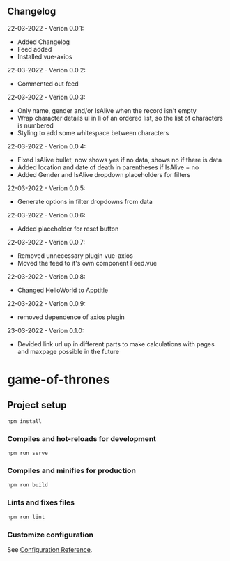 Changelog
---------

22-03-2022 - Verion 0.0.1:
- Added Changelog 
- Feed added
- Installed vue-axios

22-03-2022 - Verion 0.0.2:
- Commented out feed

22-03-2022 - Verion 0.0.3:
- Only name, gender and/or IsAlive when the record isn't empty
- Wrap character details ul in li of an ordered list, so the list of characters is numbered
- Styling to add some whitespace between characters 

22-03-2022 - Verion 0.0.4:
- Fixed IsAlive bullet, now shows yes if no data, shows no if there is data
- Added location and date of death in parentheses if IsAlive = no
- Added Gender and IsAlive dropdown placeholders for filters

22-03-2022 - Verion 0.0.5:
- Generate options in filter dropdowns from data

22-03-2022 - Verion 0.0.6:
- Added placeholder for reset button

22-03-2022 - Verion 0.0.7:
- Removed unnecessary plugin vue-axios
- Moved the feed to it's own component Feed.vue

22-03-2022 - Verion 0.0.8:
- Changed HelloWorld to Apptitle

22-03-2022 - Verion 0.0.9:
- removed dependence of axios plugin

23-03-2022 - Verion 0.1.0:
- Devided link url up in different parts to make calculations with pages and maxpage possible in the future



# game-of-thrones

## Project setup
```
npm install
```

### Compiles and hot-reloads for development
```
npm run serve
```

### Compiles and minifies for production
```
npm run build
```

### Lints and fixes files
```
npm run lint
```

### Customize configuration
See [Configuration Reference](https://cli.vuejs.org/config/).
